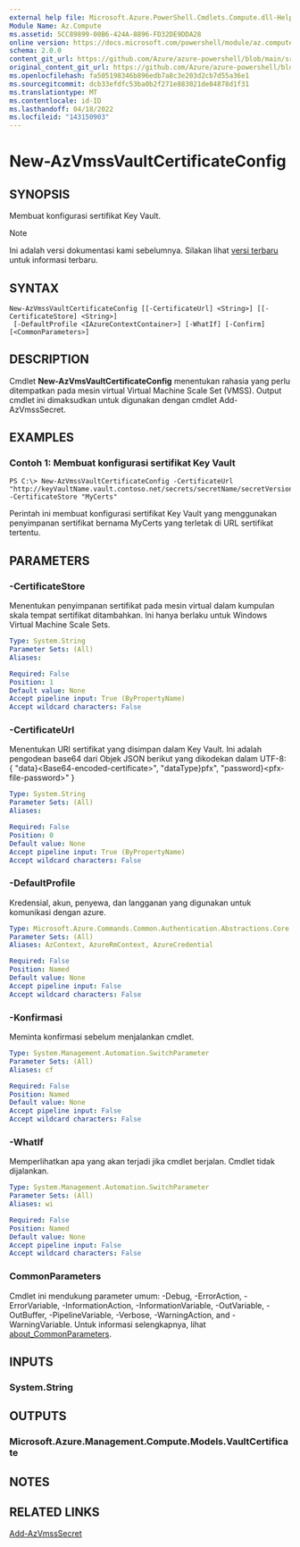 ```yaml
---
external help file: Microsoft.Azure.PowerShell.Cmdlets.Compute.dll-Help.xml
Module Name: Az.Compute
ms.assetid: 5CC89899-00B6-424A-8896-FD32DE9DDA28
online version: https://docs.microsoft.com/powershell/module/az.compute/new-azvmssvaultcertificateconfig
schema: 2.0.0
content_git_url: https://github.com/Azure/azure-powershell/blob/main/src/Compute/Compute/help/New-AzVmssVaultCertificateConfig.md
original_content_git_url: https://github.com/Azure/azure-powershell/blob/main/src/Compute/Compute/help/New-AzVmssVaultCertificateConfig.md
ms.openlocfilehash: fa505198346b896edb7a8c3e203d2cb7d55a36e1
ms.sourcegitcommit: dcb33efdfc53ba0b2f271e883021de84878d1f31
ms.translationtype: MT
ms.contentlocale: id-ID
ms.lasthandoff: 04/18/2022
ms.locfileid: "143150903"
---
```

# New-AzVmssVaultCertificateConfig

## SYNOPSIS
Membuat konfigurasi sertifikat Key Vault.

> [!NOTE]
>Ini adalah versi dokumentasi kami sebelumnya. Silakan lihat [versi terbaru](/powershell/module/az.compute/new-azvmssvaultcertificateconfig) untuk informasi terbaru.

## SYNTAX

```
New-AzVmssVaultCertificateConfig [[-CertificateUrl] <String>] [[-CertificateStore] <String>]
 [-DefaultProfile <IAzureContextContainer>] [-WhatIf] [-Confirm] [<CommonParameters>]
```

## DESCRIPTION
Cmdlet **New-AzVmsVaultCertificateConfig** menentukan rahasia yang perlu ditempatkan pada mesin virtual Virtual Machine Scale Set (VMSS).
Output cmdlet ini dimaksudkan untuk digunakan dengan cmdlet Add-AzVmssSecret.

## EXAMPLES

### Contoh 1: Membuat konfigurasi sertifikat Key Vault
```
PS C:\> New-AzVmssVaultCertificateConfig -CertificateUrl "http://keyVaultName.vault.contoso.net/secrets/secretName/secretVersion" -CertificateStore "MyCerts"
```

Perintah ini membuat konfigurasi sertifikat Key Vault yang menggunakan penyimpanan sertifikat bernama MyCerts yang terletak di URL sertifikat tertentu.

## PARAMETERS

### -CertificateStore
Menentukan penyimpanan sertifikat pada mesin virtual dalam kumpulan skala tempat sertifikat ditambahkan.
Ini hanya berlaku untuk Windows Virtual Machine Scale Sets.

```yaml
Type: System.String
Parameter Sets: (All)
Aliases:

Required: False
Position: 1
Default value: None
Accept pipeline input: True (ByPropertyName)
Accept wildcard characters: False
```

### -CertificateUrl
Menentukan URI sertifikat yang disimpan dalam Key Vault.
Ini adalah pengodean base64 dari Objek JSON berikut yang dikodekan dalam UTF-8: { "data}\<Base64-encoded-certificate\>", "dataType}pfx", "password}\<pfx-file-password\>" }

```yaml
Type: System.String
Parameter Sets: (All)
Aliases:

Required: False
Position: 0
Default value: None
Accept pipeline input: True (ByPropertyName)
Accept wildcard characters: False
```

### -DefaultProfile
Kredensial, akun, penyewa, dan langganan yang digunakan untuk komunikasi dengan azure.

```yaml
Type: Microsoft.Azure.Commands.Common.Authentication.Abstractions.Core.IAzureContextContainer
Parameter Sets: (All)
Aliases: AzContext, AzureRmContext, AzureCredential

Required: False
Position: Named
Default value: None
Accept pipeline input: False
Accept wildcard characters: False
```

### -Konfirmasi
Meminta konfirmasi sebelum menjalankan cmdlet.

```yaml
Type: System.Management.Automation.SwitchParameter
Parameter Sets: (All)
Aliases: cf

Required: False
Position: Named
Default value: None
Accept pipeline input: False
Accept wildcard characters: False
```

### -WhatIf
Memperlihatkan apa yang akan terjadi jika cmdlet berjalan. Cmdlet tidak dijalankan.

```yaml
Type: System.Management.Automation.SwitchParameter
Parameter Sets: (All)
Aliases: wi

Required: False
Position: Named
Default value: None
Accept pipeline input: False
Accept wildcard characters: False
```

### CommonParameters
Cmdlet ini mendukung parameter umum: -Debug, -ErrorAction, -ErrorVariable, -InformationAction, -InformationVariable, -OutVariable, -OutBuffer, -PipelineVariable, -Verbose, -WarningAction, and -WarningVariable. Untuk informasi selengkapnya, lihat [about_CommonParameters](http://go.microsoft.com/fwlink/?LinkID=113216).

## INPUTS

### System.String

## OUTPUTS

### Microsoft.Azure.Management.Compute.Models.VaultCertificate

## NOTES

## RELATED LINKS

[Add-AzVmssSecret](./Add-AzVmssSecret.md)
